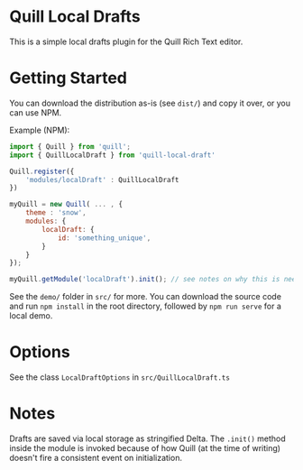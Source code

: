 # Quill Local Drafts
This is a simple local drafts plugin for the Quill Rich Text editor.

# Getting Started
You can download the distribution as-is (see `dist/`) and copy it over, or you can use NPM.

Example (NPM):
```js
import { Quill } from 'quill';
import { QuillLocalDraft } from 'quill-local-draft'

Quill.register({    
    'modules/localDraft' : QuillLocalDraft
})

myQuill = new Quill( ... , {
    theme : 'snow',
    modules: {
        localDraft: {
            id: 'something_unique',
        }
    }
});

myQuill.getModule('localDraft').init(); // see notes on why this is needed
```

See the `demo/` folder in `src/` for more. You can download the source code and run `npm install` in the root directory, followed by `npm run serve` for a local demo.

# Options
See the class `LocalDraftOptions` in `src/QuillLocalDraft.ts`

# Notes
Drafts are saved via local storage as stringified Delta. The `.init()` method inside the module is invoked because of how Quill (at the time of writing) doesn't fire a consistent event on initialization.